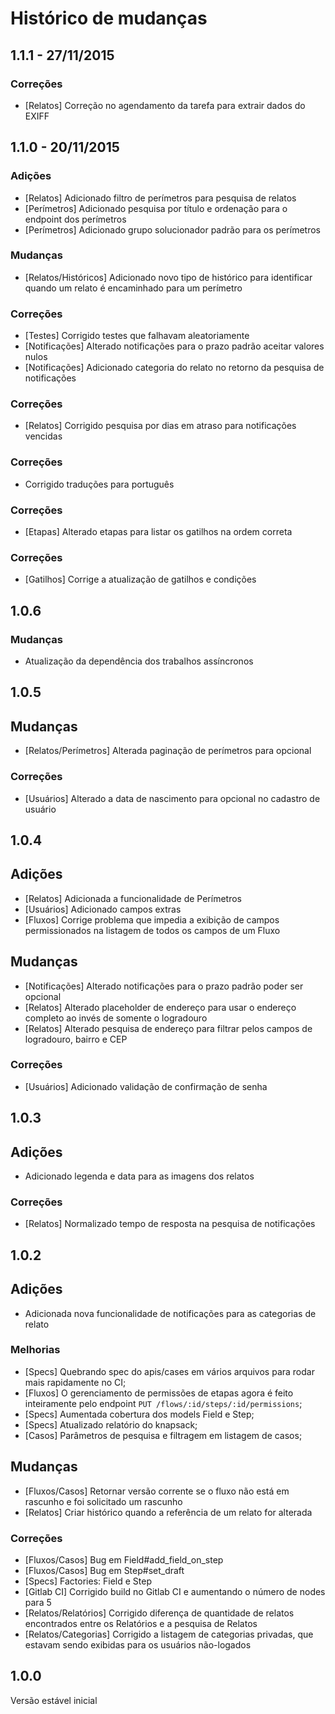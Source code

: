 # Histórico de mudanças

## 1.1.1 - 27/11/2015
### Correções
- [Relatos] Correção no agendamento da tarefa para extrair dados do EXIFF


## 1.1.0 - 20/11/2015
### Adições
- [Relatos] Adicionado filtro de perímetros para pesquisa de relatos
- [Perímetros] Adicionado pesquisa por título e ordenação para o endpoint dos perímetros
- [Perímetros] Adicionado grupo solucionador padrão para os perímetros

### Mudanças
- [Relatos/Históricos] Adicionado novo tipo de histórico para identificar quando um relato é encaminhado para um perímetro

### Correções
- [Testes] Corrigido testes que falhavam aleatoriamente
- [Notificações] Alterado notificações para o prazo padrão aceitar valores nulos
- [Notificações] Adicionado categoria do relato no retorno da pesquisa de notificações

### Correções
- [Relatos] Corrigido pesquisa por dias em atraso para notificações vencidas

### Correções
- Corrigido traduções para português

### Correções
- [Etapas] Alterado etapas para listar os gatilhos na ordem correta

### Correções
- [Gatilhos] Corrige a atualização de gatilhos e condições

## 1.0.6
### Mudanças
- Atualização da dependência dos trabalhos assíncronos

## 1.0.5
## Mudanças
- [Relatos/Perímetros] Alterada paginação de perímetros para opcional

### Correções
- [Usuários] Alterado a data de nascimento para opcional no cadastro de usuário

## 1.0.4
## Adições
- [Relatos] Adicionada a funcionalidade de Perímetros
- [Usuários] Adicionado campos extras
- [Fluxos] Corrige problema que impedia a exibição de campos permissionados na listagem de todos os campos de um Fluxo

## Mudanças
- [Notificações] Alterado notificações para o prazo padrão poder ser opcional
- [Relatos] Alterado placeholder de endereço para usar o endereço completo ao invés de somente o logradouro
- [Relatos] Alterado pesquisa de endereço para filtrar pelos campos de logradouro, bairro e CEP

### Correções
- [Usuários] Adicionado validação de confirmação de senha

## 1.0.3
## Adições
- Adicionado legenda e data para as imagens dos relatos

### Correções
- [Relatos] Normalizado tempo de resposta na pesquisa de notificações

## 1.0.2
## Adições
- Adicionada nova funcionalidade de notificações para as categorias de relato

### Melhorias
- [Specs] Quebrando spec do apis/cases em vários arquivos para rodar mais rapidamente no CI;
- [Fluxos] O gerenciamento de permissões de etapas agora é feito inteiramente pelo endpoint `PUT /flows/:id/steps/:id/permissions`;
- [Specs] Aumentada cobertura dos models Field e Step;
- [Specs] Atualizado relatório do knapsack;
- [Casos] Parâmetros de pesquisa e filtragem em listagem de casos;

## Mudanças
- [Fluxos/Casos] Retornar versão corrente se o fluxo não está em rascunho e foi solicitado um rascunho
- [Relatos] Criar histórico quando a referência de um relato for alterada

### Correções
- [Fluxos/Casos] Bug em Field#add_field_on_step
- [Fluxos/Casos] Bug em Step#set_draft
- [Specs] Factories: Field e Step
- [Gitlab CI] Corrigido build no Gitlab CI e aumentando o número de nodes para 5
- [Relatos/Relatórios] Corrigido diferença de quantidade de relatos encontrados entre os Relatórios e a pesquisa de Relatos
- [Relatos/Categorias] Corrigido a listagem de categorias privadas, que estavam sendo exibidas para os usuários não-logados

## 1.0.0
Versão estável inicial
